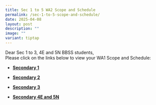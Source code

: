 ```yaml
---
title: Sec 1 to 5 WA2 Scope and Schedule
permalink: /sec-1-to-5-scope-and-schedule/
date: 2025-04-08
layout: post
description: ""
image: ""
variant: tiptap
---
```

<p>Dear Sec 1 to 3, 4E and 5N BBSS students,
<br>Please click on the links below to view your WA1 Scope and Schedule:</p>
<ul data-tight="true" class="tight">
<li>
<p><strong><a href="/files/2025_Sec_1_WA2_Scope.pdf" rel="noopener noreferrer nofollow" target="_blank">Secondary 1</a></strong>
</p>
</li>
<li>
<p><strong><a href="/files/2025_Sec_2_WA2_Scope.pdf" rel="noopener noreferrer nofollow" target="_blank">Secondary 2</a></strong>
</p>
</li>
<li>
<p><strong><a href="/files/2025_Sec_3_WA2_Scope.pdf" rel="noopener noreferrer nofollow" target="_blank">Secondary 3</a></strong>
</p>
</li>
<li>
<p><strong><a href="/files/2025_Sec_4E5N_WA2_Scope.pdf" rel="noopener noreferrer nofollow" target="_blank">Secondary 4E and 5N</a></strong>
</p>
</li>
</ul>
<p></p>